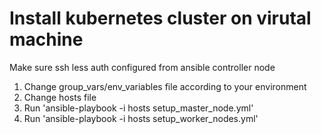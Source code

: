 # Install kubernetes cluster on virutal machine

Make sure ssh less auth configured from ansible controller node

1. Change group_vars/env_variables file according to your environment
2. Change hosts file
3. Run 'ansible-playbook -i hosts setup_master_node.yml'
4. Run 'ansible-playbook -i hosts setup_worker_nodes.yml'

